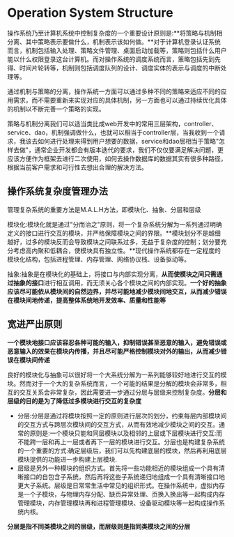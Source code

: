 # Operation System Structure

操作系统乃至计算机系统中控制复杂度的一个重要设计原则是:**将策略与机制相分离、其中策略表示要做什么，机制表示该如何做。**对于计算机登录认证系统而言，机制包括输入处理、策略文件管理、桌面启动加载等，策略则包括什么用户能以什么权限登录这台计算机。而对操作系统的调度系统而言，策略包括先到先得、时间片轮转等，机制则包括调度队列的设计、调度实体的表示与调度的中断处理等。

通过机制与策略的分离，操作系统一方面可以通过多种不同的策略来适应不同的应用需求，而不需要重新来实现对应的具体机制，另一方面也可以通过持续优化具体的机制以不断完善一个策略的实现。

策略与机制分离我们可以适当类比成web开发中的常用三层架构，controller、service、dao，机制强调做什么，也就可以相当于controller层，当我收到一个请求，我该去如何进行处理来得到用户想要的数据，service和dao层相当于策略"怎样去做"，通常企业开发都会有版本迭代的要求，我们不仅仅要满足解决问题，更应该方便作为框架去进行二次使用，如何去操作数据库的数据其实有很多种路径，根据当前客户需求和可行性去想出合理的解决方法。


## 操作系统复杂度管理办法

管理复杂系统的重要方法是M.A.L.H方法，即模块化、抽象、分层和层级

模块化:模块化就是通过"分而治之"原则，将一个复杂系统分解为一系列通过明确定义的接口进行交互的模块，并严格保障模块之间的界限。**模块划分不是越细越好，过多的模块反而会导致模块之间联系过多，无益于复杂度的控制；划分要充分考虑高内聚和低耦合，使模块具有独立性。**现代操作系统都存在一定程度的模块化结构，包括进程管理、内存管理、网络协议栈、设备驱动等。

抽象:抽象是在模块化的基础上，将接口与内部实现分离，**从而使模块之间只需通过抽象的接口**进行相互调用，而无须关心各个模块之间的内部实现。**一个好的抽象应该尽可能依从模块间的自然边界，并尽可能地减少模块间地交互，从而减少错误在模块间地传递，提高整体系统地开发效率、质量和性能等**


## 宽进严出原则

**一个模块地接口应该容忍各种可能的输入，抑制错误甚至恶意的输入，避免错误或恶意输入的效果在模块内传播，并且尽可能严格控制模块对外的输出，从而减少错误在模块间传递**

良好的模块化与抽象可以很好将一个大系统分解为一系列能够较好地进行交互的模块。然而对于一个大的复杂系统而言，一个可能的结果是分解的模块会非常多，相互的交互关系会非常复杂，因此需要进一步通过分层与层级来控制复杂度。**分层和层级的目的是为了降低过多模块进行交互的复杂度**

+ 分层:分层是通过将模块按照一定的原则进行层次的划分，约束每层内部模块间的交互方式与跨层次模块间的交互方式，从而有效地减少模块之间的交互。通常的原则是:一个模块只能和同层模块以及相邻的上层或下层模块进行交互:而不能跨一层和再上一层或者再下一层的模块进行交互。分层也是构建复杂系统的一个重要的方式:确定层级后，我们可以先构建底层的模块，然后再利用底层模块提供的功能进一步构建上层模块.
+ 层级是另外一种模块的组织方式。首先将一些功能相近的模块组成一个具有清晰接口的自包含子系统，然后再将这些子系统递归地组成一个具有清晰接口地更大子系统。层级是日常常生活中常见的组织形式。在操作系统中，虚拟内存是一个子模块，与物理内存分配、缺页异常处理、页换入换出等一起构成内存管理模块，内存管理模块再和进程管理模块、设备驱动模块等一起构成操作系统内核。

**分层是指不同类模块之间的层级，而层级则是指同类模块之间的分层**